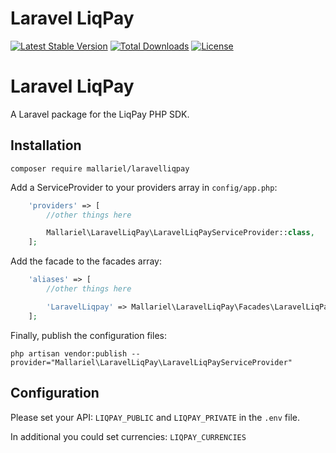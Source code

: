 # Laravel LiqPay
[![Latest Stable Version](http://poser.pugx.org/mallariel/laravelliqpay/v)](https://packagist.org/packages/mallariel/laravelliqpay)
[![Total Downloads](http://poser.pugx.org/mallariel/laravelliqpay/downloads)](https://packagist.org/packages/mallariel/laravelliqpay)
[![License](http://poser.pugx.org/mallariel/laravelliqpay/license)](https://packagist.org/packages/mallariel/laravelliqpay)

# Laravel LiqPay

A Laravel package for the LiqPay PHP SDK.

## Installation
```
composer require mallariel/laravelliqpay
```

Add a ServiceProvider to your providers array in `config/app.php`:
```php
    'providers' => [
    	//other things here

    	Mallariel\LaravelLiqPay\LaravelLiqPayServiceProvider::class,
    ];
```

Add the facade to the facades array:
```php
    'aliases' => [
    	//other things here

    	'LaravelLiqpay' => Mallariel\LaravelLiqPay\Facades\LaravelLiqPay::class,
    ];
```

Finally, publish the configuration files:
```
php artisan vendor:publish --provider="Mallariel\LaravelLiqPay\LaravelLiqPayServiceProvider"
```

## Configuration
Please set your API: `LIQPAY_PUBLIC` and `LIQPAY_PRIVATE` in the `.env` file.

In additional you could set currencies: `LIQPAY_CURRENCIES`